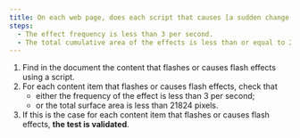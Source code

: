 ```yaml
---
title: On each web page, does each script that causes [a sudden change in brightness or flashing](#sudden-change-in-brightness-or-flashing) meet one of these conditions?
steps:
  - The effect frequency is less than 3 per second.
  - The total cumulative area of the effects is less than or equal to 21824 pixels.
---
```


1. Find in the document the content that flashes or causes flash effects using a script.
2. For each content item that flashes or causes flash effects, check that
   - either the frequency of the effect is less than 3 per second;
   - or the total surface area is less than 21824 pixels.
3. If this is the case for each content item that flashes or causes flash effects, **the test is validated**.
